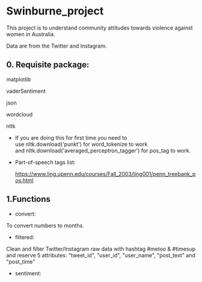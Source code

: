 # Swinburne_project

This project is to understand community attitudes towards violence against women in Australia.

Data are from the Twitter and Instagram.

## 0. Requisite package:
matplotlib

vaderSentiment

json

wordcloud

nltk

* If you are doing this for first time you need to use nltk.download('punkt') for word_tokenize to work and nltk.download('averaged_perceptron_tagger') for pos_tag to work. 

* Part-of-speech tags list:

   https://www.ling.upenn.edu/courses/Fall_2003/ling001/penn_treebank_pos.html


## 1.Functions
* convert:

To convert numbers to months.

* filtered:

Clean and filter Twitter/Instagram raw data with hashtag #metoo & #timesup and reserve 5 attributes:
"tweet_id", "user_id", "user_name", "post_text" and "post_time"

* sentiment:


